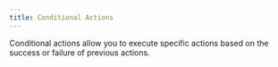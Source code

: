 ```yaml
---
title: Conditional Actions
---
```


Conditional actions allow you to execute specific actions based on the success or failure of previous actions.

```yaml title="delete-kubernetes-pod.yaml" file=../../../modules/mission-control/fixtures/playbooks/exec-filter.yaml

```
